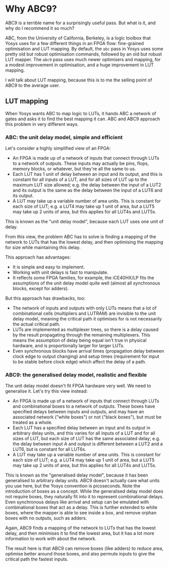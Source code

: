 # Why ABC9?

ABC9 is a terrible name for a surprisingly useful pass. But what is it, and why do I recommend it so much?

ABC, from the University of California, Berkeley, is a logic toolbox that Yosys uses for a few different things in an FPGA flow: fine-grained optimisation and LUT mapping.
By default, the `abc` pass in Yosys uses some pretty old but robust optimisation commands, followed by an old but robust LUT mapper.
The `abc9` pass uses much newer optimisers and mapping, for a modest improvement in optimisation, and a huge improvement in LUT mapping.

I will talk about LUT mapping, because this is to me the selling point of ABC9 to the average user.

## LUT mapping

When Yosys wants ABC to map logic to LUTs, it hands ABC a network of gates and asks it to find the best mapping it can.
ABC and ABC9 approach this problem in very different ways.

### ABC: the unit delay model, simple and efficient

Let's consider a highly simplified view of an FPGA:
- An FPGA is made up of a network of inputs that connect through LUTs to a network of outputs. These inputs may actually be pins, flops, memory blocks, or whatever, but they're all the same to us.
- Each LUT has 1 unit of delay between an input and its output, and this is constant for all inputs of a LUT, and for all sizes of LUT up to the maximum LUT size allowed; e.g. the delay between the input of a LUT2 and its output is the same as the delay between the input of a LUT6 and its output.
- A LUT may take up a variable number of area units. This is constant for each size of LUT; e.g. a LUT4 may take up 1 unit of area, but a LUT5 may take up 2 units of area, but this applies for all LUT4s and LUT5s.

This is known as the "unit delay model", because each LUT uses one unit of delay.

From this view, the problem ABC has to solve is finding a mapping of the network to LUTs that has the lowest delay, and then optimising the mapping for size while maintaining this delay.

This approach has advantages:
- It is simple and easy to implement.
- Working with unit delays is fast to manipulate.
- It reflects *some* FPGA families, for example, the iCE40HX/LP fits the assumptions of the unit delay model quite well (almost all synchronous blocks, except for adders).

But this approach has drawbacks, too:
- The network of inputs and outputs with only LUTs means that a lot of combinational cells (multipliers and LUTRAM) are invisible to the unit delay model, meaning the critical path it optimises for is not necessarily the actual critical path.
- LUTs are implemented as multiplexer trees, so there is a delay caused by the result propagating through the remaining multiplexers. This means the assumption of delay being equal isn't true in physical hardware, and is proportionally larger for larger LUTs.
- Even synchronous blocks have arrival times (propagation delay between clock edge to output changing) and setup times (requirement for input to be stable before clock edge) which affect the delay of a path.

### ABC9: the generalised delay model, realistic and flexible

The unit delay model doesn't fit FPGA hardware very well. We need to generalise it. Let's try this view instead:
- An FPGA is made up of a network of inputs that connect through LUTs and combinational boxes to a network of outputs. These boxes have specified delays between inputs and outputs, and may have an associated network ("white boxes") or not ("black boxes"), but must be treated as a whole.
- Each LUT has a specified delay between an input and its output in arbitrary delay units, and this varies for all inputs of a LUT and for all sizes of LUT, but each size of LUT has the same associated delay; e.g. the delay between input A and output is different between a LUT2 and a LUT6, but is constant for all LUT6s.
- A LUT may take up a variable number of area units. This is constant for each size of LUT; e.g. a LUT4 may take up 1 unit of area, but a LUT5 may take up 2 units of area, but this applies for all LUT4s and LUT5s.

This is known as the "generalised delay model", because it has been generalised to arbitrary delay units. ABC9 doesn't actually care what units you use here, but the Yosys convention is picoseconds.
Note the introduction of boxes as a concept. While the generalised delay model does not require boxes, they naturally fit into it to represent combinational delays.
Even synchronous delays like arrival and setup can be emulated with combinational boxes that act as a delay.
This is further extended to white boxes, where the mapper is able to see inside a box, and remove orphan boxes with no outputs, such as adders.

Again, ABC9 finds a mapping of the network to LUTs that has the lowest delay, and then minimises it to find the lowest area, but it has a lot more information to work with about the network.

The result here is that ABC9 can remove boxes (like adders) to reduce area, optimise better around those boxes, and also permute inputs to give the critical path the fastest inputs.